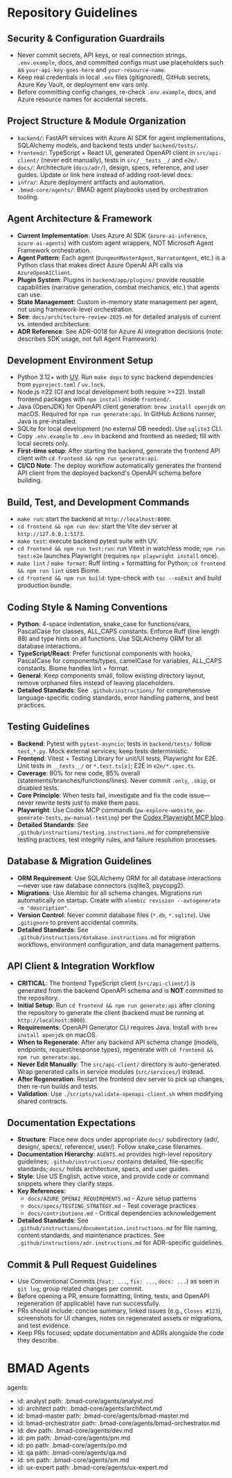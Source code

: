 # Repository Guidelines

## Security & Configuration Guardrails
- Never commit secrets, API keys, or real connection strings. `.env.example`, docs, and committed configs must use placeholders such as `your-api-key-goes-here` and `your-resource-name`.
- Keep real credentials in local `.env` files (gitignored), GitHub secrets, Azure Key Vault, or deployment env vars only.
- Before committing config changes, re-check `.env.example`, docs, and Azure resource names for accidental secrets.

## Project Structure & Module Organization
- `backend/`: FastAPI services with Azure AI SDK for agent implementations, SQLAlchemy models, and backend tests under `backend/tests/`.
- `frontend/`: TypeScript + React UI, generated OpenAPI client in `src/api-client/` (never edit manually), tests in `src/__tests__/` and `e2e/`.
- `docs/`: Architecture (`docs/adr/`), design, specs, reference, and user guides. Update or link here instead of adding root-level docs.
- `infra/`: Azure deployment artifacts and automation.
- `.bmad-core/agents/`: BMAD agent playbooks used by orchestration tooling.

## Agent Architecture & Framework
- **Current Implementation**: Uses Azure AI SDK (`azure-ai-inference`, `azure-ai-agents`) with custom agent wrappers, NOT Microsoft Agent Framework orchestration.
- **Agent Pattern**: Each agent (`DungeonMasterAgent`, `NarratorAgent`, etc.) is a Python class that makes direct Azure OpenAI API calls via `AzureOpenAIClient`.
- **Plugin System**: Plugins in `backend/app/plugins/` provide reusable capabilities (narrative generation, combat mechanics, etc.) that agents can use.
- **State Management**: Custom in-memory state management per agent, not using framework-level orchestration.
- **See**: `docs/architecture-review-2025.md` for detailed analysis of current vs. intended architecture.
- **ADR Reference**: See ADR-0018 for Azure AI integration decisions (note: describes SDK usage, not full Agent Framework).

## Development Environment Setup
- Python 3.12+ with [UV](https://github.com/astral-sh/uv). Run `make deps` to sync backend dependencies from `pyproject.toml` / `uv.lock`.
- Node.js ≥22 (CI and local development both require >=22). Install frontend packages with `npm install` inside `frontend/`.
- Java (OpenJDK) for OpenAPI client generation: `brew install openjdk` on macOS. Required for `npm run generate:api`. In GitHub Actions runner, Java is pre-installed.
- SQLite for local development (no external DB needed). Use `sqlite3` CLI.
- Copy `.env.example` to `.env` in backend and frontend as needed; fill with local secrets only.
- **First-time setup**: After starting the backend, generate the frontend API client with `cd frontend && npm run generate:api`.
- **CI/CD Note**: The deploy workflow automatically generates the frontend API client from the deployed backend's OpenAPI schema before building.

## Build, Test, and Development Commands
- `make run`: start the backend at `http://localhost:8000`.
- `cd frontend && npm run dev`: start the Vite dev server at `http://127.0.0.1:5173`.
- `make test`: execute backend pytest suite with UV.
- `cd frontend && npm run test:run`: run Vitest in watchless mode; `npm run test:e2e` launches Playwright (requires `npx playwright install` once).
- `make lint` / `make format`: Ruff linting + formatting for Python; `cd frontend && npm run lint` uses Biome.
- `cd frontend && npm run build`: type-check with `tsc --noEmit` and build production bundle.

## Coding Style & Naming Conventions
- **Python**: 4-space indentation, snake_case for functions/vars, PascalCase for classes, ALL_CAPS constants. Enforce Ruff (line length 88) and type hints on all functions. Use SQLAlchemy ORM for all database interactions.
- **TypeScript/React**: Prefer functional components with hooks, PascalCase for components/types, camelCase for variables, ALL_CAPS constants. Biome handles lint + format.
- **General**: Keep components small, follow existing directory layout, remove orphaned files instead of leaving placeholders.
- **Detailed Standards**: See `.github/instructions/` for comprehensive language-specific coding standards, error handling patterns, and best practices.

## Testing Guidelines
- **Backend**: Pytest with `pytest-asyncio`; tests in `backend/tests/` follow `test_*.py`. Mock external services; keep tests deterministic.
- **Frontend**: Vitest + Testing Library for unit/UI tests, Playwright for E2E. Unit tests in `__tests__/` or `*.test.ts[x]`; E2E in `e2e/*.spec.ts`.
- **Coverage**: 90% for new code, 85% overall (statements/branches/functions/lines). Never commit `.only`, `.skip`, or disabled tests.
- **Core Principle**: When tests fail, investigate and fix the code issue—never rewrite tests just to make them pass.
- **Playwright**: Use Codex MCP commands (`pw-explore-website`, `pw-generate-tests`, `pw-manual-testing`) per the [Codex Playwright MCP blog](https://blog.gopenai.com/automating-e2e-chat-flow-testing-with-codex-playwright-mcp-1ce4020dcbca).
- **Detailed Standards**: See `.github/instructions/testing.instructions.md` for comprehensive testing practices, test integrity rules, and failure resolution processes.

## Database & Migration Guidelines
- **ORM Requirement**: Use SQLAlchemy ORM for all database interactions—never use raw database connectors (sqlite3, psycopg2).
- **Migrations**: Use Alembic for all schema changes. Migrations run automatically on startup. Create with `alembic revision --autogenerate -m "description"`.
- **Version Control**: Never commit database files (`*.db`, `*.sqlite`). Use `.gitignore` to prevent accidental commits.
- **Detailed Standards**: See `.github/instructions/database.instructions.md` for migration workflows, environment configuration, and data management patterns.

## API Client & Integration Workflow
- **CRITICAL**: The frontend TypeScript client (`src/api-client/`) is generated from the backend OpenAPI schema and is **NOT** committed to the repository.
- **Initial Setup**: Run `cd frontend && npm run generate:api` after cloning the repository to generate the client (backend must be running at `http://localhost:8000`).
- **Requirements**: OpenAPI Generator CLI requires Java. Install with `brew install openjdk` on macOS.
- **When to Regenerate**: After any backend API schema change (models, endpoints, request/response types), regenerate with `cd frontend && npm run generate:api`.
- **Never Edit Manually**: The `src/api-client/` directory is auto-generated. Wrap generated calls in service modules (`src/services/`) instead.
- **After Regeneration**: Restart the frontend dev server to pick up changes, then re-run builds and tests.
- **Validation**: Use `./scripts/validate-openapi-client.sh` when modifying shared contracts.

## Documentation Expectations
- **Structure**: Place new docs under appropriate `docs/` subdirectory (adr/, design/, specs/, reference/, user/). Follow snake_case filenames.
- **Documentation Hierarchy**: `AGENTS.md` provides high-level repository guidelines; `.github/instructions/` contains detailed, file-specific standards; `docs/` holds architecture, specs, and user guides.
- **Style**: Use US English, active voice, and provide code or command snippets where they clarify steps.
- **Key References**:
  - `docs/AZURE_OPENAI_REQUIREMENTS.md` - Azure setup patterns
  - `docs/specs/TESTING_STRATEGY.md` - Test coverage practices
  - `docs/contributions.md` - Critical dependencies acknowledgement
- **Detailed Standards**: See `.github/instructions/documentation.instructions.md` for file naming, content standards, and maintenance practices. See `.github/instructions/adr.instructions.md` for ADR-specific guidelines.

## Commit & Pull Request Guidelines
- Use Conventional Commits (`feat: ...`, `fix: ...`, `docs: ...`) as seen in `git log`; group related changes per commit.
- Before opening a PR, ensure formatting, linting, tests, and OpenAPI regeneration (if applicable) have run successfully.
- PRs should include: concise summary, linked issues (e.g., `Closes #123`), screenshots for UI changes, notes on regenerated assets or migrations, and test evidence.
- Keep PRs focused; update documentation and ADRs alongside the code they describe.

# BMAD Agents
agents:
  - id: analyst
    path: .bmad-core/agents/analyst.md
  - id: architect
    path: .bmad-core/agents/architect.md
  - id: bmad-master
    path: .bmad-core/agents/bmad-master.md
  - id: bmad-orchestrator
    path: .bmad-core/agents/bmad-orchestrator.md
  - id: dev
    path: .bmad-core/agents/dev.md
  - id: pm
    path: .bmad-core/agents/pm.md
  - id: po
    path: .bmad-core/agents/po.md
  - id: qa
    path: .bmad-core/agents/qa.md
  - id: sm
    path: .bmad-core/agents/sm.md
  - id: ux-expert
    path: .bmad-core/agents/ux-expert.md